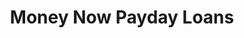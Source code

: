 ---
title: Money Now Payday Loans
slug: money-now-payday-loans
updated-on: '2024-05-30T13:44:31.749Z'
created-on: '2024-05-30T13:41:46.671Z'
published-on: '2024-05-30T13:54:32.469Z'
f_city-state-2:
- cms/city/longmont-co.md
- cms/city/collins-co.md
- cms/city/loveland-co.md
- cms/city/lafayette-co.md
f_locations:
- cms/payday-loan/money-now-payday-loans-21659.md
- cms/payday-loan/money-now-payday-loans-21660.md
- cms/payday-loan/money-now-payday-loans-21661.md
- cms/payday-loan/money-now-payday-loans-21662.md
f_states:
- cms/state/colorado.md
layout: '[company].html'
tags: company
---